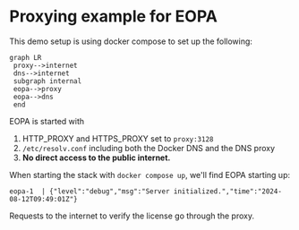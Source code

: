 # Proxying example for EOPA

This demo setup is using docker compose to set up the following:

```mermaid
graph LR
 proxy-->internet
 dns-->internet
 subgraph internal
 eopa-->proxy
 eopa-->dns
 end
```

EOPA is started with
1. HTTP_PROXY and HTTPS_PROXY set to `proxy:3128`
2. `/etc/resolv.conf` including both the Docker DNS and the DNS proxy
3. **No direct access to the public internet.**

When starting the stack with `docker compose up`, we'll find EOPA starting up:

```raw
eopa-1  | {"level":"debug","msg":"Server initialized.","time":"2024-08-12T09:49:01Z"}
```

Requests to the internet to verify the license go through the proxy.
